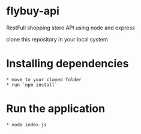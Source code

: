 # flybuy-api
RestFull shopping store API using node and express

clone this repository in your local system
  # Installing dependencies
    * move to your cloned folder
    * run `npm install` 
    
  # Run the application
    * node index.js
